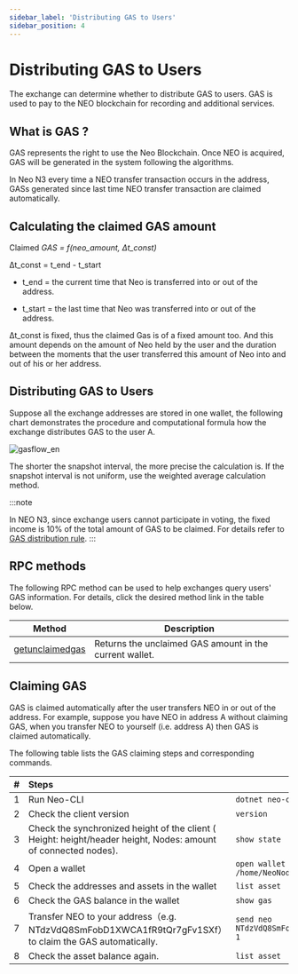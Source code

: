 ```yaml
---
sidebar_label: 'Distributing GAS to Users'
sidebar_position: 4
---
```


# Distributing GAS to Users

The exchange can determine whether to distribute GAS to users. GAS is used to pay to the NEO blockchain for recording and additional services. 

## What is GAS ?

GAS represents the right to use the Neo Blockchain. Once NEO is acquired, GAS will be generated in the system following the algorithms.

In Neo N3 every time a NEO transfer transaction occurs in the address, GASs generated since last time NEO transfer transaction are claimed automatically.

## Calculating the claimed GAS amount

Claimed *GAS = f(neo_amount, Δt_const)*

Δt_const = t_end - t_start

- t_end = the current time that Neo is transferred into or out of the address. 

- t_start = the last time that Neo was transferred into or out of the address. 

Δt_const is fixed, thus the claimed Gas is of a fixed amount too. And this amount depends on the amount of Neo held by the user and the duration between the moments that the user transferred this amount of Neo into and out of his or her address. 

## Distributing GAS to Users

Suppose all the exchange addresses are stored in one wallet, the following chart demonstrates the procedure and computational formula how the exchange distributes GAS to the user A.


![gasflow_en](assets/gasflow_en.png)

The shorter the snapshot interval, the more precise the calculation is. If the snapshot interval is not uniform, use the weighted average calculation method.

:::note

In NEO N3, since exchange users cannot participate in voting, the fixed income is 10% of the total amount of GAS to be claimed. For details refer to [GAS distribution rule](../foundation/governance.md#gas-distribution-rule).
:::

## RPC methods

The following RPC method can be used to help exchanges query users' GAS information. For details, click the desired method link in the table below. 

| Method                                                       | Description                                             |
| ------------------------------------------------------------ | ------------------------------------------------------- |
| [getunclaimedgas](../reference/rpc/getunclaimedgas.md) | Returns the unclaimed GAS amount in the current wallet. |

## Claiming GAS

GAS is claimed automatically after the user transfers NEO in or out of the address. For example, suppose you have NEO in address A without claiming GAS, when you transfer NEO to yourself (i.e. address A) then GAS is claimed automatically.

The following table lists the GAS claiming steps and corresponding commands.

| #    | Steps                                                        | Command                                         |
| ---- | :----------------------------------------------------------- | ----------------------------------------------- |
| 1    | Run Neo-CLI                                                  | `dotnet neo-cli.dll`                            |
| 2    | Check the client version                                     | `version`                                       |
| 3    | Check the synchronized height of the client ( Height: height/header height, Nodes: amount of connected nodes). | `show state`                                    |
| 4    | Open a wallet                                                | `open wallet /home/NeoNode/test.json`           |
| 5    | Check the addresses and assets in the wallet                 | `list asset`                                    |
| 6    | Check the GAS balance in the wallet                          | `show gas`                                      |
| 7    | Transfer NEO to your address（e.g. NTdzVdQ8SmFobD1XWCA1fR9tQr7gFv1SXf） to claim the GAS automatically. | `send neo NTdzVdQ8SmFobD1XWCA1fR9tQr7gFv1SXf 1` |
| 8    | Check the asset balance again.                               | `list asset`                                    |

